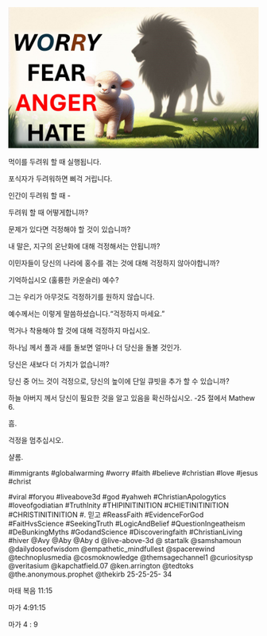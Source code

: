 ![Video cover image](../cover.jpg "cover photo")

먹이를 두려워 할 때 실행됩니다.

포식자가 두려워하면 삐걱 거립니다.

인간이 두려워 할 때 -

두려워 할 때 어떻게합니까?

문제가 있다면 걱정해야 할 것이 있습니까?

내 말은, 지구의 온난화에 대해 걱정해서는 안됩니까?

이민자들이 당신의 나라에 홍수를 겪는 것에 대해 걱정하지 않아야합니까?

기억하십시오 (훌륭한 카운슬러) 예수?

그는 우리가 아무것도 걱정하기를 원하지 않습니다.

예수께서는 이렇게 말씀하셨습니다.“걱정하지 마세요.”

먹거나 착용해야 할 것에 대해 걱정하지 마십시오.

하나님 께서 풀과 새를 돌보면 얼마나 더 당신을 돌볼 것인가.

당신은 새보다 더 가치가 없습니까?

당신 중 어느 것이 걱정으로, 당신의 높이에 단일 큐빗을 추가 할 수 있습니까?

하늘 아버지 께서 당신이 필요한 것을 알고 있음을 확신하십시오. -25 절에서 Mathew 6.

흠.

걱정을 멈추십시오.

샬롬.


#immigrants #globalwarming #worry #faith #believe #christian #love #jesus #christ

#viral #foryou #liveabove3d #god #yahweh #ChristianApologytics #loveofgodiatian #TruthInity #THIPINITINITION #CHIETINITINITION #CHRISTINITINITION #. 믿고 #ReassFaith #EvidenceForGod #FaitHvsScience #SeekingTruth #LogicAndBelief #QuestionIngeatheism #DeBunkingMyths #GodandScience #Discoveringfaith #ChristianLiving #hiver @Avy @Aby @Aby d @live-above-3d @ startalk @samshamoun @dailydoseofwisdom @empathetic_mindfullest @spacerewind @technoplusmedia @cosmoknowledge @themsagechannel1 @curiositysp @veritasium @kapchatfield.07 @ken.arrington @tedtoks @the.anonymous.prophet @thekirb   25-25-25- 34

마태 복음 11:15


마가 4:91:15

마가 4 : 9